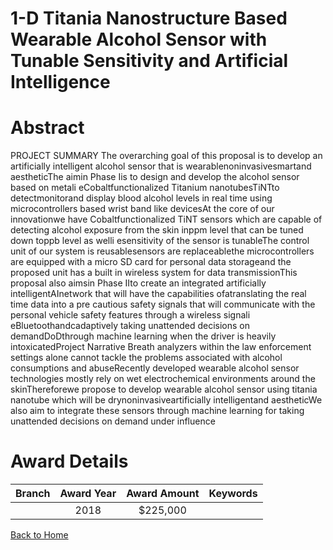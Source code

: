 
1-D Titania Nanostructure Based Wearable Alcohol Sensor with Tunable Sensitivity and Artificial Intelligence
============================================================================================================

# Abstract


PROJECT SUMMARY
The overarching goal of this proposal is to develop an artificially intelligent alcohol sensor that is wearablenoninvasivesmartand aestheticThe aimin Phase Iis to design and develop the alcohol sensor based on metali eCobaltfunctionalized Titanium nanotubesTiNTto detectmonitorand display blood alcohol levels in
real time using microcontrollers based wrist band like devicesAt the core of our innovationwe have Cobaltfunctionalized TiNT sensors which are capable of detecting alcohol exposure from the skin inppm level that
can be tuned down toppb level as welli esensitivity of the sensor is tunableThe control unit of our system
is reusablesensors are replaceablethe microcontrollers are equipped with a micro SD card for personal data
storageand the proposed unit has a built in wireless system for data transmissionThis proposal also aimsin
Phase IIto create an integrated artificially intelligentAInetwork that will have the capabilities ofatranslating
the real time data into a pre cautious safety signals that will communicate with the personal vehicle safety
features through a wireless signali eBluetoothandcadaptively taking unattended decisions on demandDoDthrough machine learning when the driver is heavily intoxicatedProject Narrative
Breath analyzers within the law enforcement settings alone cannot tackle the problems
associated with alcohol consumptions and abuseRecently developed wearable alcohol sensor
technologies mostly rely on wet electrochemical environments around the skinThereforewe
propose to develop wearable alcohol sensor using titania nanotube which will be drynoninvasiveartificially intelligentand aestheticWe also aim to integrate these sensors through
machine learning for taking unattended decisions on demand under influence  

# Award Details

|Branch|Award Year|Award Amount|Keywords|
| :---: | :---: | :---: | :---: |
||2018|$225,000||
  
  


[Back to Home](https://github.com/chrischow/dod_sbir_awards/JH/#2366)